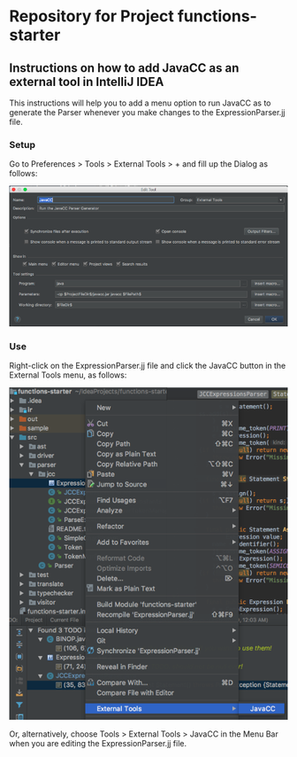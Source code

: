 # Repository for Project functions-starter

## Instructions on how to add JavaCC as an external tool in IntelliJ IDEA

This instructions will help you to add a menu option to run JavaCC as to generate the Parser whenever you make changes to the ExpressionParser.jj file.

### Setup
Go to Preferences > Tools > External Tools > + and fill up the Dialog as follows:

![Setup of JavaCC](adding_javacc_1.png)

### Use
Right-click on the ExpressionParser.jj file and click the JavaCC button in the External Tools menu, as follows:

![Use of JavaCC](adding_javacc_2.png)

Or, alternatively, choose Tools > External Tools > JavaCC in the Menu Bar when you are editing the ExpressionParser.jj file.

